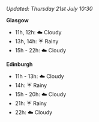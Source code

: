 *Updated: Thursday 21st July 10:30*

**Glasgow**

* 11h, 12h: :cloud: Cloudy
* 13h, 14h: :umbrella: Rainy
* 15h - 22h: :cloud: Cloudy

**Edinburgh**

* 11h - 13h: :cloud: Cloudy
* 14h: :umbrella: Rainy
* 15h - 20h: :cloud: Cloudy
* 21h: :umbrella: Rainy
* 22h: :cloud: Cloudy

